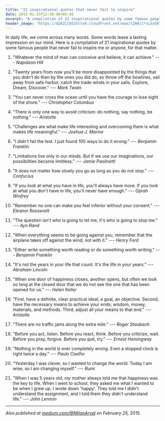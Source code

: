 ```yaml
---
title: "21 inspirational quotes that never fail to inspire"
date: 2015-02-25T12:58:08+05:45
excerpt: "A compilation of 21 inspirational quotes by some famous people that never fail to inspire."
header_image: "https://d262ilb51hltx0.cloudfront.net/max/1200/1*vLSx58T7P0W-RjGW1zi1DQ.jpeg"
---
```


In daily life, we come across many words. Some words leave a lasting impression on our mind. Here is a compilation of 21 inspirational quotes by some famous people that never fail to inspire me or anyone, for that matter.

1. "Whatever the mind of man can conceive and believe, it can achieve." *--- Napoleon Hill*

2. "Twenty years from now you'll be more disappointed by the things that you didn't do than by the ones you did do, so throw off the bowlines, sail away from safe harbor, catch the trade winds in your sails. Explore, Dream, Discover." *--- Mark Twain*

3. "You can never cross the ocean until you have the courage to lose sight of the shore." *--- Christopher Columbus*

4. "There is only one way to avoid criticism: do nothing, say nothing, be nothing." *--- Aristotle*

5. "Challenges are what make life interesting and overcoming them is what makes life meaningful." *--- Joshua J. Marine*

6. "I didn't fail the test. I just found 100 ways to do it wrong." *--- Benjamin Franklin*

7. "Limitations live only in our minds. But if we use our imaginations, our possibilities become limitless." *--- Jamie Paolinetti*

8. "It does not matter how slowly you go as long as you do not stop." *--- Confucius*

9. "If you look at what you have in life, you'll always have more. If you look at what you don't have in life, you'll never have enough." *--- Oprah Winfrey*

10. "Remember no one can make you feel inferior without your consent." *--- Eleanor Roosevelt*

11. "The question isn't who is going to let me; it's who is going to stop me." *--- Ayn Rand*

12. "When everything seems to be going against you, remember that the airplane takes off against the wind, not with it." *--- Henry Ford*

13. "Either write something worth reading or do something worth writing." *--- Benjamin Franklin*

14. "It's not the years in your life that count. It's the life in your years." *--- Abraham Lincoln*

15. "When one door of happiness closes, another opens, but often we look so long at the closed door that we do not see the one that has been opened for us." *--- Helen Keller*

16. "First, have a definite, clear practical ideal; a goal, an objective. Second, have the necessary means to achieve your ends; wisdom, money, materials, and methods. Third, adjust all your means to that end." *--- Aristotle*

17. "There are no traffic jams along the extra mile." *--- Roger Staubach*

18. "Before you act, listen. Before you react, think. Before you criticize, wait. Before you pray, forgive. Before you quit, try." *--- Ernest Hemingway*

19. "Nothing in the world is ever completely wrong. Even a stopped clock is right twice a day." *--- Paulo Coelho*

20. "Yesterday I was clever, so I wanted to change the world. Today I am wise, so I am changing myself." *--- Rumi*

21. "When I was 5 years old, my mother always told me that happiness was the key to life. When I went to school, they asked me what I wanted to be when I grew up. I wrote down 'happy'. They told me I didn't understand the assignment, and I told them they didn't understand life." *--- John Lennon*

---

*Also published at [medium.com/@MilanAryal](//medium.com/@MilanAryal/21-inspirational-quotes-that-never-fail-to-inspire-6349b03465e9) on February 25, 2015.*

